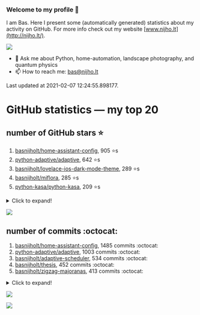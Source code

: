 ### Welcome to my profile 👋

I am Bas. Here I present some (automatically generated) statistics about my activity on GitHub. For more info check out my website [www.nijho.lt](http://nijho.lt/).

![](https://www.nijho.lt/authors/admin/avatar_hu9e60e4b9bc120dfb6a666009f2878da6_182107_250x250_fill_q90_lanczos_center.jpg)

- 💬 Ask me about Python, home-automation, landscape photography, and quantum physics
- 📫 How to reach me: bas@nijho.lt

Last updated at 2021-02-07 12:24:55.898177.

# GitHub statistics — my top 20

## number of GitHub stars ⭐️

1. [basnijholt/home-assistant-config](https://github.com/basnijholt/home-assistant-config/), 905 ⭐️s
2. [python-adaptive/adaptive](https://github.com/python-adaptive/adaptive/), 642 ⭐️s
3. [basnijholt/lovelace-ios-dark-mode-theme](https://github.com/basnijholt/lovelace-ios-dark-mode-theme/), 289 ⭐️s
4. [basnijholt/miflora](https://github.com/basnijholt/miflora/), 285 ⭐️s
5. [python-kasa/python-kasa](https://github.com/python-kasa/python-kasa/), 209 ⭐️s
<details><summary>Click to expand!</summary>

6. [basnijholt/lovelace-ios-themes](https://github.com/basnijholt/lovelace-ios-themes/), 177 ⭐️s
7. [topocm/topocm_content](https://github.com/topocm/topocm_content/), 160 ⭐️s
8. [basnijholt/adaptive-lighting](https://github.com/basnijholt/adaptive-lighting/), 129 ⭐️s
9. [basnijholt/home-assistant-macbook-touch-bar](https://github.com/basnijholt/home-assistant-macbook-touch-bar/), 62 ⭐️s
10. [kwant-project/kwant](https://github.com/kwant-project/kwant/), 47 ⭐️s
11. [basnijholt/aiokef](https://github.com/basnijholt/aiokef/), 16 ⭐️s
12. [basnijholt/thesis-cover](https://github.com/basnijholt/thesis-cover/), 16 ⭐️s
13. [basnijholt/instacron](https://github.com/basnijholt/instacron/), 14 ⭐️s
14. [basnijholt/adaptive-scheduler](https://github.com/basnijholt/adaptive-scheduler/), 9 ⭐️s
15. [basnijholt/iOSMessageExport](https://github.com/basnijholt/iOSMessageExport/), 9 ⭐️s
16. [basnijholt/lovelace-ios-light-mode-theme](https://github.com/basnijholt/lovelace-ios-light-mode-theme/), 8 ⭐️s
17. [basnijholt/addon-otmonitor](https://github.com/basnijholt/addon-otmonitor/), 7 ⭐️s
18. [kwant-project/kwant-tutorial-2016](https://github.com/kwant-project/kwant-tutorial-2016/), 7 ⭐️s
19. [basnijholt/molecular-dynamics-Python](https://github.com/basnijholt/molecular-dynamics-Python/), 6 ⭐️s
20. [basnijholt/thesis](https://github.com/basnijholt/thesis/), 6 ⭐️s

</details>

![](https://github.com/basnijholt/basnijholt/raw/master/stars_over_time.png)

## number of commits :octocat:

1. [basnijholt/home-assistant-config](https://github.com/basnijholt/home-assistant-config/), 1485 commits :octocat:
2. [python-adaptive/adaptive](https://github.com/python-adaptive/adaptive/), 1003 commits :octocat:
3. [basnijholt/adaptive-scheduler](https://github.com/basnijholt/adaptive-scheduler/), 534 commits :octocat:
4. [basnijholt/thesis](https://github.com/basnijholt/thesis/), 452 commits :octocat:
5. [basnijholt/zigzag-majoranas](https://github.com/basnijholt/zigzag-majoranas/), 413 commits :octocat:
<details><summary>Click to expand!</summary>

6. [topocm/topocm_content](https://github.com/topocm/topocm_content/), 304 commits :octocat:
7. [basnijholt/aiokef](https://github.com/basnijholt/aiokef/), 267 commits :octocat:
8. [basnijholt/adaptive-lighting](https://github.com/basnijholt/adaptive-lighting/), 251 commits :octocat:
9. [conda-forge/staged-recipes](https://github.com/conda-forge/staged-recipes/), 228 commits :octocat:
10. [python-adaptive/paper](https://github.com/python-adaptive/paper/), 198 commits :octocat:
11. [ohld/igbot](https://github.com/ohld/igbot/), 191 commits :octocat:
12. [home-assistant/core](https://github.com/home-assistant/core/), 190 commits :octocat:
13. [basnijholt/spin-orbit-nanowires](https://github.com/basnijholt/spin-orbit-nanowires/), 189 commits :octocat:
14. [basnijholt/media_player.kef](https://github.com/basnijholt/media_player.kef/), 157 commits :octocat:
15. [basnijholt/hpc05](https://github.com/basnijholt/hpc05/), 152 commits :octocat:
16. [basnijholt/lovelace-ios-themes](https://github.com/basnijholt/lovelace-ios-themes/), 145 commits :octocat:
17. [basnijholt/instacron](https://github.com/basnijholt/instacron/), 115 commits :octocat:
18. [basnijholt/nijho.lt](https://github.com/basnijholt/nijho.lt/), 115 commits :octocat:
19. [QCoDeS/Qcodes](https://github.com/QCoDeS/Qcodes/), 109 commits :octocat:
20. [basnijholt/lovelace-ios-dark-mode-theme](https://github.com/basnijholt/lovelace-ios-dark-mode-theme/), 71 commits :octocat:

</details>

![](https://github.com/basnijholt/basnijholt/raw/master/commits_per_hour.png)

![](https://github.com/basnijholt/basnijholt/raw/master/commits_per_weekday.png)

